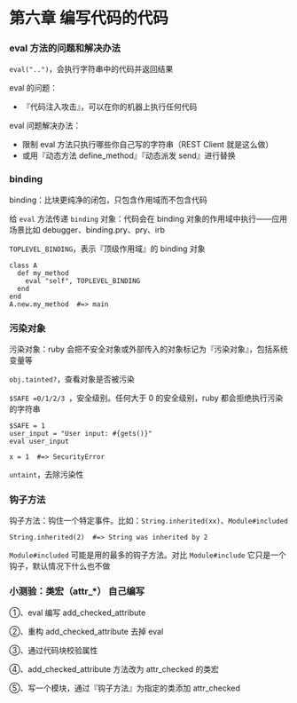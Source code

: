 # 第六章 编写代码的代码



### eval 方法的问题和解决办法

`eval("..")`，会执行字符串中的代码并返回结果

eval 的问题：

* 『代码注入攻击』，可以在你的机器上执行任何代码

eval 问题解决办法：

* 限制 eval 方法只执行哪些你自己写的字符串（REST Client 就是这么做）
* 或用『动态方法 define_method』『动态派发 send』进行替换



### binding

binding：比块更纯净的闭包，只包含作用域而不包含代码

给 `eval` 方法传递 `binding` 对象：代码会在 binding 对象的作用域中执行——应用场景比如 debugger、binding.pry、pry、irb 

`TOPLEVEL_BINDING`，表示『顶级作用域』的 binding 对象

```
class A
  def my_method
    eval "self", TOPLEVEL_BINDING
  end
end
A.new.my_method  #=> main
```



### 污染对象

污染对象：ruby 会把不安全对象或外部传入的对象标记为『污染对象』，包括系统变量等

`obj.tainted?`，查看对象是否被污染

`$SAFE =0/1/2/3 `，安全级别。任何大于 0 的安全级别，ruby 都会拒绝执行污染的字符串

```
$SAFE = 1
user_input = "User input: #{gets()}"
eval user_input

x = 1  #=> SecurityError 
```

`untaint`，去除污染性



### 钩子方法

钩子方法：钩住一个特定事件。比如：`String.inherited(xx)`、`Module#included`

```
String.inherited(2)  #=> String was inherited by 2
```

`Module#included` 可能是用的最多的钩子方法。对比 `Module#include` 它只是一个钩子，默认情况下什么也不做



### 小测验：类宏（attr_*） 自己编写

①、eval 编写 add_checked_attribute

②、重构 add_checked_attribute 去掉 eval

③、通过代码块校验属性

④、add_checked_attribute 方法改为 attr_checked 的类宏

⑤、写一个模块，通过『钩子方法』为指定的类添加 attr_checked




